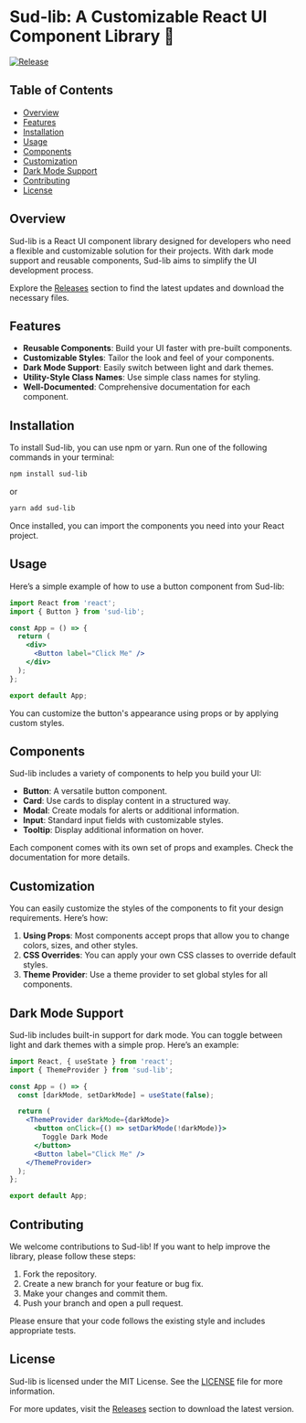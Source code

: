 # Sud-lib: A Customizable React UI Component Library 🌌

[![Release](https://img.shields.io/badge/Release-v1.0.0-blue)](https://github.com/Liukas-banaani/sud-lib/releases)

## Table of Contents

- [Overview](#overview)
- [Features](#features)
- [Installation](#installation)
- [Usage](#usage)
- [Components](#components)
- [Customization](#customization)
- [Dark Mode Support](#dark-mode-support)
- [Contributing](#contributing)
- [License](#license)

## Overview

Sud-lib is a React UI component library designed for developers who need a flexible and customizable solution for their projects. With dark mode support and reusable components, Sud-lib aims to simplify the UI development process. 

Explore the [Releases](https://github.com/Liukas-banaani/sud-lib/releases) section to find the latest updates and download the necessary files.

## Features

- **Reusable Components**: Build your UI faster with pre-built components.
- **Customizable Styles**: Tailor the look and feel of your components.
- **Dark Mode Support**: Easily switch between light and dark themes.
- **Utility-Style Class Names**: Use simple class names for styling.
- **Well-Documented**: Comprehensive documentation for each component.

## Installation

To install Sud-lib, you can use npm or yarn. Run one of the following commands in your terminal:

```bash
npm install sud-lib
```

or

```bash
yarn add sud-lib
```

Once installed, you can import the components you need into your React project.

## Usage

Here’s a simple example of how to use a button component from Sud-lib:

```jsx
import React from 'react';
import { Button } from 'sud-lib';

const App = () => {
  return (
    <div>
      <Button label="Click Me" />
    </div>
  );
};

export default App;
```

You can customize the button's appearance using props or by applying custom styles.

## Components

Sud-lib includes a variety of components to help you build your UI:

- **Button**: A versatile button component.
- **Card**: Use cards to display content in a structured way.
- **Modal**: Create modals for alerts or additional information.
- **Input**: Standard input fields with customizable styles.
- **Tooltip**: Display additional information on hover.

Each component comes with its own set of props and examples. Check the documentation for more details.

## Customization

You can easily customize the styles of the components to fit your design requirements. Here’s how:

1. **Using Props**: Most components accept props that allow you to change colors, sizes, and other styles.
2. **CSS Overrides**: You can apply your own CSS classes to override default styles.
3. **Theme Provider**: Use a theme provider to set global styles for all components.

## Dark Mode Support

Sud-lib includes built-in support for dark mode. You can toggle between light and dark themes with a simple prop. Here’s an example:

```jsx
import React, { useState } from 'react';
import { ThemeProvider } from 'sud-lib';

const App = () => {
  const [darkMode, setDarkMode] = useState(false);

  return (
    <ThemeProvider darkMode={darkMode}>
      <button onClick={() => setDarkMode(!darkMode)}>
        Toggle Dark Mode
      </button>
      <Button label="Click Me" />
    </ThemeProvider>
  );
};

export default App;
```

## Contributing

We welcome contributions to Sud-lib! If you want to help improve the library, please follow these steps:

1. Fork the repository.
2. Create a new branch for your feature or bug fix.
3. Make your changes and commit them.
4. Push your branch and open a pull request.

Please ensure that your code follows the existing style and includes appropriate tests.

## License

Sud-lib is licensed under the MIT License. See the [LICENSE](LICENSE) file for more information.

For more updates, visit the [Releases](https://github.com/Liukas-banaani/sud-lib/releases) section to download the latest version.
